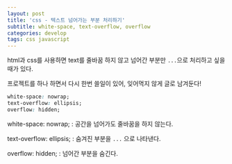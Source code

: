 ```yaml
---
layout: post
title: 'css - 텍스트 넘어가는 부분 처리하기'
subtitle: white-space, text-overflow, overflow
categories: develop
tags: css javascript
---
```


html과 css를 사용하면 text를 줄바꿈 하지 않고 넘어간 부분만 `...`으로 처리하고 싶을 때가 있다.

프로젝트를 하나 하면서 다시 한번 쓸일이 있어,
잊어먹지 않게 글로 남겨둔다!

```css
white-space: nowrap;
text-overflow: ellipsis;
overflow: hidden;
```

white-space: nowrap; : 공간을 넘어가도 줄바꿈을 하지 않는다.

text-overflow: ellipsis; : 숨겨진 부분을 `...` 으로 나타낸다.

overflow: hidden; : 넘어간 부분을 숨긴다.
